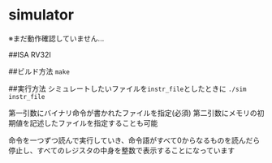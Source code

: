 # simulator
※まだ動作確認していません...

##ISA
RV32I

##ビルド方法
`make`

##実行方法
シミュレートしたいファイルを`instr_file`としたときに
`./sim instr_file`

第一引数にバイナリ命令が書かれたファイルを指定(必須)
第二引数にメモリの初期値を記述したファイルを指定することも可能

命令を一つずつ読んで実行していき、命令語がすべて0からなるものを読んだら停止し、すべてのレジスタの中身を整数で表示することになっています
